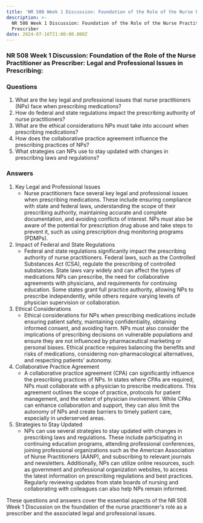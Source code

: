 ```yaml
---
title: 'NR 508 Week 1 Discussion: Foundation of the Role of the Nurse Practitioner '
description: >-
  NR 508 Week 1 Discussion: Foundation of the Role of the Nurse Practitioner as
  Prescriber
date: 2024-07-16T21:00:00.000Z
---
```


### NR 508 Week 1 Discussion: Foundation of the Role of the Nurse Practitioner as Prescriber: Legal and Professional Issues in Prescribing:

### Questions

1. What are the key legal and professional issues that nurse practitioners (NPs) face when prescribing medications?
2. How do federal and state regulations impact the prescribing authority of nurse practitioners?
3. What are the ethical considerations NPs must take into account when prescribing medications?
4. How does the collaborative practice agreement influence the prescribing practices of NPs?
5. What strategies can NPs use to stay updated with changes in prescribing laws and regulations?

### Answers

1. Key Legal and Professional Issues
   * Nurse practitioners face several key legal and professional issues when prescribing medications. These include ensuring compliance with state and federal laws, understanding the scope of their prescribing authority, maintaining accurate and complete documentation, and avoiding conflicts of interest. NPs must also be aware of the potential for prescription drug abuse and take steps to prevent it, such as using prescription drug monitoring programs (PDMPs).
2. Impact of Federal and State Regulations
   * Federal and state regulations significantly impact the prescribing authority of nurse practitioners. Federal laws, such as the Controlled Substances Act (CSA), regulate the prescribing of controlled substances. State laws vary widely and can affect the types of medications NPs can prescribe, the need for collaborative agreements with physicians, and requirements for continuing education. Some states grant full practice authority, allowing NPs to prescribe independently, while others require varying levels of physician supervision or collaboration.
3. Ethical Considerations
   * Ethical considerations for NPs when prescribing medications include ensuring patient safety, maintaining confidentiality, obtaining informed consent, and avoiding harm. NPs must also consider the implications of prescribing decisions on vulnerable populations and ensure they are not influenced by pharmaceutical marketing or personal biases. Ethical practice requires balancing the benefits and risks of medications, considering non-pharmacological alternatives, and respecting patients' autonomy.
4. Collaborative Practice Agreement
   * A collaborative practice agreement (CPA) can significantly influence the prescribing practices of NPs. In states where CPAs are required, NPs must collaborate with a physician to prescribe medications. This agreement outlines the scope of practice, protocols for patient management, and the extent of physician involvement. While CPAs can enhance collaboration and support, they can also limit the autonomy of NPs and create barriers to timely patient care, especially in underserved areas.
5. Strategies to Stay Updated
   * NPs can use several strategies to stay updated with changes in prescribing laws and regulations. These include participating in continuing education programs, attending professional conferences, joining professional organizations such as the American Association of Nurse Practitioners (AANP), and subscribing to relevant journals and newsletters. Additionally, NPs can utilize online resources, such as government and professional organization websites, to access the latest information on prescribing regulations and best practices. Regularly reviewing updates from state boards of nursing and collaborating with colleagues can also help NPs remain informed.

These questions and answers cover the essential aspects of the NR 508 Week 1 Discussion on the foundation of the nurse practitioner's role as a prescriber and the associated legal and professional issues.
